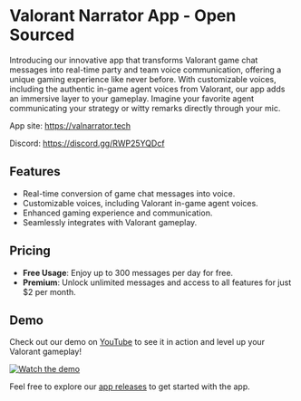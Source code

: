 # Valorant Narrator App - Open Sourced

Introducing our innovative app that transforms Valorant game chat messages into real-time party and team voice communication, offering a unique gaming experience like never before. With customizable voices, including the authentic in-game agent voices from Valorant, our app adds an immersive layer to your gameplay. Imagine your favorite agent communicating your strategy or witty remarks directly through your mic.

App site: https://valnarrator.tech

Discord: https://discord.gg/RWP25YQDcf

## Features
- Real-time conversion of game chat messages into voice.
- Customizable voices, including Valorant in-game agent voices.
- Enhanced gaming experience and communication.
- Seamlessly integrates with Valorant gameplay.

## Pricing
- **Free Usage**: Enjoy up to 300 messages per day for free.
- **Premium**: Unlock unlimited messages and access to all features for just $2 per month.

## Demo
Check out our demo on [YouTube](https://www.youtube.com/watch?v=-pZSmC4mX3I) to see it in action and level up your Valorant gameplay!

[![Watch the demo](https://img.youtube.com/vi/-pZSmC4mX3I/0.jpg)](https://www.youtube.com/watch?v=-pZSmC4mX3I)

Feel free to explore our [app releases](https://github.com/ValorantNarratorRELEASE) to get started with the app.